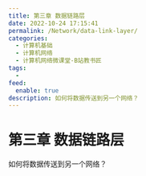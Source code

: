 ```yaml
---
title: 第三章 数据链路层
date: 2022-10-24 17:15:41
permalink: /Network/data-link-layer/
categories:
  - 计算机基础
  - 计算机网络
  - 计算机网络微课堂-B站教书匠
tags:
  - 
feed:
  enable: true
description: 如何将数据传送到另一个网络？
---
```

# 第三章 数据链路层


如何将数据传送到另一个网络？

<!-- more -->


　　‍


　　‍

　　‍
